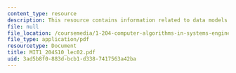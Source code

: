 ```yaml
---
content_type: resource
description: This resource contains information related to data models and normalization.
file: null
file_location: /coursemedia/1-204-computer-algorithms-in-systems-engineering-spring-2010/3ad5b8f0883dbcb1d3387417563a42ba_MIT1_204S10_lec02.pdf
file_type: application/pdf
resourcetype: Document
title: MIT1_204S10_lec02.pdf
uid: 3ad5b8f0-883d-bcb1-d338-7417563a42ba
---
```

